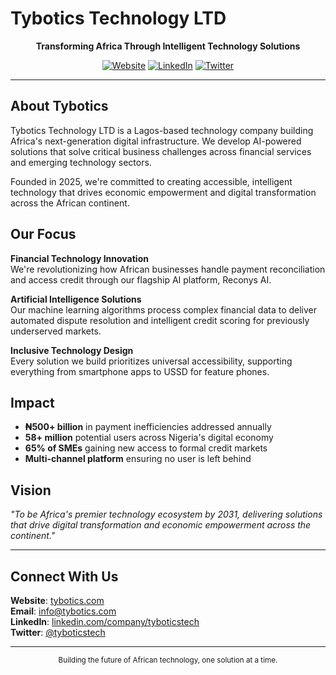 # Tybotics Technology LTD

<div align="center">

**Transforming Africa Through Intelligent Technology Solutions**

[![Website](https://img.shields.io/badge/Website-tybotics.com-blue?style=flat-square)](https://tybotics.com)
[![LinkedIn](https://img.shields.io/badge/LinkedIn-Company-0077B5?style=flat-square&logo=linkedin)](https://linkedin.com/company/tyboticstech)
[![Twitter](https://img.shields.io/badge/Twitter-@tyboticstech-1DA1F2?style=flat-square&logo=twitter)](https://x.com/tyboticstech)

</div>

---

## About Tybotics

Tybotics Technology LTD is a Lagos-based technology company building Africa's next-generation digital infrastructure. We develop AI-powered solutions that solve critical business challenges across financial services and emerging technology sectors.

Founded in 2025, we're committed to creating accessible, intelligent technology that drives economic empowerment and digital transformation across the African continent.

## Our Focus

**Financial Technology Innovation**  
We're revolutionizing how African businesses handle payment reconciliation and access credit through our flagship AI platform, Reconys AI.

**Artificial Intelligence Solutions**  
Our machine learning algorithms process complex financial data to deliver automated dispute resolution and intelligent credit scoring for previously underserved markets.

**Inclusive Technology Design**  
Every solution we build prioritizes universal accessibility, supporting everything from smartphone apps to USSD for feature phones.

## Impact

- **₦500+ billion** in payment inefficiencies addressed annually
- **58+ million** potential users across Nigeria's digital economy
- **65% of SMEs** gaining new access to formal credit markets
- **Multi-channel platform** ensuring no user is left behind

## Vision

*"To be Africa's premier technology ecosystem by 2031, delivering solutions that drive digital transformation and economic empowerment across the continent."*

---

## Connect With Us

**Website**: [tybotics.com](https://tybotics.com)  
**Email**: [info@tybotics.com](mailto:info@tybotics.com)  
**LinkedIn**: [linkedin.com/company/tyboticstech](https://linkedin.com/company/tyboticstech)  
**Twitter**: [@tyboticstech](https://x.com/tyboticstech)

---

<div align="center">
<sub>Building the future of African technology, one solution at a time.</sub>
</div>
